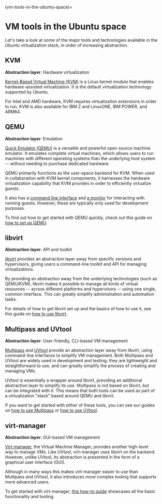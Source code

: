 (vm-tools-in-the-ubuntu-space)=
# VM tools in the Ubuntu space

Let's take a look at some of the major tools and technologies available in the Ubuntu virtualization stack, in order of increasing abstraction. 

## KVM

**Abstraction layer**: Hardware virtualization

[Kernel-Based Virtual Machine (KVM)](https://www.linux-kvm.org/page/Main_Page) is a Linux kernel module that enables hardware-assisted virtualization. It is the default virtualization technology supported by Ubuntu.

For Intel and AMD hardware, KVM requires virtualization extensions in order to run. KVM is also available for IBM Z and LinuxONE, IBM POWER, and ARM64.

## QEMU

**Abstraction layer**: Emulation

[Quick Emulator (QEMU)](https://www.qemu.org/) is a versatile and powerful open source machine emulator. It emulates complete virtual machines, which allows users to run machines with different operating systems than the underlying host system -- without needing to purchase dedicated hardware. 

QEMU primarily functions as the user-space backend for KVM. When used in collaboration with KVM kernel components, it harnesses the hardware virtualization capability that KVM provides in order to efficiently virtualize guests.

It also has a [command line interface](https://qemu-project.gitlab.io/qemu/system/invocation.html) and [a monitor](https://qemu-project.gitlab.io/qemu/system/monitor.html) for interacting with running guests. However, these are typically only used for development purposes.

To find out how to get started with QEMU quickly, check out this guide on [how to set up QEMU](../how-to/virtualisation-with-qemu.md).

## libvirt

**Abstraction layer**: API and toolkit

[libvirt](https://libvirt.org/) provides an abstraction layer away from specific versions and hypervisors, giving users a command-line toolkit and API for managing virtualizations.

By providing an abstraction away from the underlying technologies (such as QEMU/KVM), libvirt makes it possible to manage all kinds of virtual resources -- across different platforms and hypervisors -- using one single, common interface. This can greatly simplify administration and automation tasks.

For details of how to get libvirt set up and the basics of how to use it, see this guide on [how to use libvirt](../how-to/libvirt.md). 

## Multipass and UVtool

**Abstraction layer**: User-friendly, CLI-based VM management

[Multipass](https://multipass.run/install) and [UVtool](https://launchpad.net/uvtool) provide an abstraction layer away from libvirt, using command-line interfaces to simplify VM management. Both Multipass and UVtool are widely used in development and testing; they are lightweight and straightforward to use, and can greatly simplify the process of creating and managing VMs. 

UVtool is essentially a wrapper around libvirt, providing an additional abstraction layer to simplify its use. Multipass is not based on libvirt, but can be integrated with it. This means that both tools can be used as part of a virtualization "stack" based around QEMU and libvirt.

If you want to get started with either of these tools, you can see our guides on [how to use Multipass](../how-to/how-to-create-a-vm-with-multipass.md) or [how to use UVtool](../how-to/create-cloud-image-vms-with-uvtool.md).

## virt-manager

**Abstraction layer**: GUI-based VM management

[Virt-manager](https://virt-manager.org/), the Virtual Machine Manager, provides another high-level way to manage VMs. Like UVtool, virt-manager uses libvirt on the backend. However, unlike UVtool, its abstraction is presented in the form of a graphical user interface (GUI).

Although in many ways this makes virt-manager easier to use than Multipass and UVtool, it also introduces more complex tooling that supports more advanced users. 

To get started with virt-manager, [this how-to guide](../how-to/virtual-machine-manager.md) showcases all the basic functionality and tooling.

